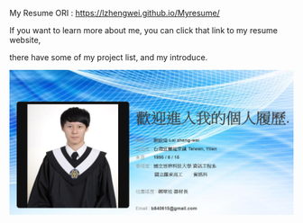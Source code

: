 My Resume ORI : https://lzhengwei.github.io/Myresume/

If you want to learn more about me, you can click that link to my resume website, 

there have some of my project list, and my introduce.

![程式畫面](https://github.com/lzhengwei/Myresume/blob/master/images/myreceme.jpg)

